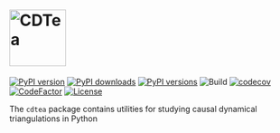 # <img alt="CDTea" src="https://github.com/JWKennington/cdtea/tree/main/img/logo.svg" height="100">
[![PyPI version](https://img.shields.io/pypi/v/cdtea)](https://pypi.org/project/cdtea/)
[![PyPI downloads](https://img.shields.io/pypi/dm/cdtea)](https://pypi.org/project/cdtea/)
[![PyPI versions](https://img.shields.io/pypi/pyversions/cdtea)](https://pypi.org/project/cdtea/)
![Build](https://github.com/JWKennington/cdtea/actions/workflows/build.yml/badge.svg)
[![codecov](https://codecov.io/gh/JWKennington/cdtea/branch/main/graph/badge.svg?token=PXZFr0Pjpr)](https://codecov.io/gh/JWKennington/cdtea)
[![CodeFactor](https://www.codefactor.io/repository/github/jwkennington/cdtea/badge)](https://www.codefactor.io/repository/github/jwkennington/cdtea)
[![License](https://img.shields.io/github/license/JWKennington/cdtea?color=magenta&label=License)](https://pypi.org/project/cdtea/)



The `cdtea` package contains utilities for studying causal dynamical triangulations 
in Python
